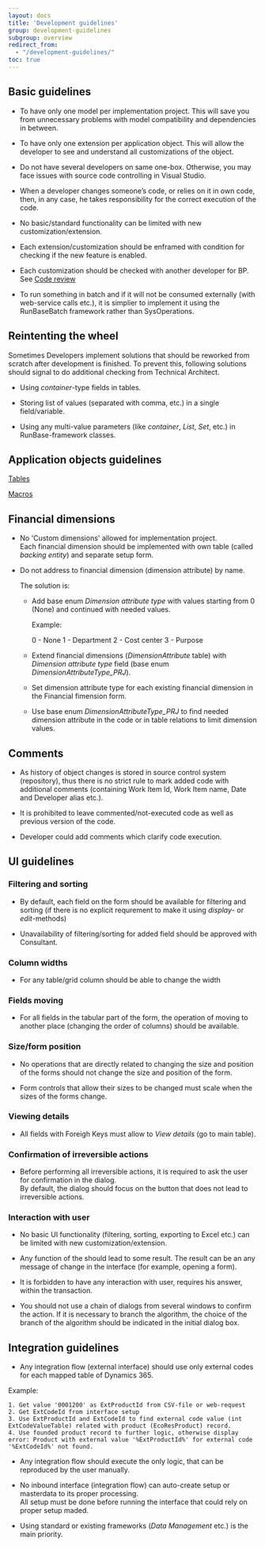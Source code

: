 ```yaml
---
layout: docs
title: 'Development guidelines'
group: development-guidelines
subgroup: overview
redirect_from:
  - "/development-guidelines/"
toc: true
---
```


## Basic guidelines

- To have only one model per implementation project. This will save you from unnecessary problems with model compatibility and dependencies in between.

- To have only one extension per application object. This will allow the developer to see and understand all customizations of the object.

- Do not have several developers on same one-box. Otherwise, you may face issues with source code controlling in Visual Studio.

- When a developer changes someone’s code, or relies on it in own code, then, in any case, he takes responsibility for the correct execution of the code.

- No basic/standard functionality can be limited with new customization/extension.

- Each extension/customization should be enframed with condition for checking if the new feature is enabled.

- Each customization should be checked with another developer for BP. See [Code review](/development-process/code-review/)

- To run something in batch and if it will not be consumed externally (with web-service calls etc.), it is simplier to implement it using the RunBaseBatch framework rather than SysOperations.

## Reintenting the wheel

Sometimes Developers implement solutions that should be reworked from scratch after development is finished. To prevent this, following solutions should signal to do additional checking from Technical Architect.

- Using _container_-type fields in tables.

- Storing list of values (separated with comma, etc.) in a single field/variable.

- Using any multi-value parameters (like _container_, _List_, _Set_, etc.) in RunBase-framework classes.

## Application objects guidelines

[Tables](/development-guidelines/application-objects/tables/)

[Macros](/development-guidelines/application-objects/macros/)

## Financial dimensions

- No 'Custom dimensions' allowed for implementation project.<br/>Each financial dimension should be implemented with own table (called _backing entity_) and separate setup form.

- Do not address to financial dimension (dimension attribute) by name.
  
  The solution is:
  
  - Add base enum _Dimension attribute type_ with values starting from 0 (None) and continued with needed values.
  
    Example:
    
    0 - None
    1 - Department
    2 - Cost center
    3 - Purpose
    
  - Extend financial dimensions (_DimensionAttribute_ table) with _Dimension attribute type_ field (base enum _DimensionAttributeType_PRJ_).
  
  - Set dimension attribute type for each existing financial dimension in the Financial fimension form.
  
  - Use base enum _DimensionAttributeType_PRJ_ to find needed dimension attribute in the code or in table relations to limit dimension values.
  
## Comments

- As history of object changes is stored in source control system (repository), thus there is no strict rule to mark added code with additional comments (containing Work Item Id, Work Item name, Date and Developer alias etc.).

- It is prohibited to leave commented/not-executed code as well as previous version of the code.

- Developer could add comments which clarify code execution.
  
## UI guidelines

### Filtering and sorting

- By default, each field on the form should be available for filtering and sorting (if there is no explicit requrement to make it using _display_- or _edit_-methods)

- Unavailability of filtering/sorting for added field should be approved with Consultant.

### Column widths

- For any table/grid column should be able to change the width

### Fields moving

- For all fields in the tabular part of the form, the operation of moving to another place (changing the order of columns) should be available.

### Size/form position

- No operations that are directly related to changing the size and position of the forms should not change the size and position of the form.

- Form controls that allow their sizes to be changed must scale when the sizes of the forms change.

### Viewing details

- All fields with Foreigh Keys must allow to _View details_ (go to main table).

### Confirmation of irreversible actions

- Before performing all irreversible actions, it is required to ask the user for confirmation in the dialog.<br/>By default, the dialog should focus on the button that does not lead to irreversible actions.

### Interaction with user

- No basic UI functionality (filtering, sorting, exporting to Excel etc.) can be limited with new customization/extension.

- Any function of the should lead to some result. The result can be an any message of change in the interface (for example, opening a form). 

- It is forbidden to have any interaction with user, requires his answer, within the transaction.

- You should not use a chain of dialogs from several windows to confirm the action. If it is necessary to branch the algorithm, the choice of the branch of the algorithm should be indicated in the initial dialog box.


## Integration guidelines

- Any integration flow (external interface) should use only external codes for each mapped table of Dynamics 365.

Example:

```
1. Get value '0001200' as ExtProductId from CSV-file or web-request
2. Get ExtCodeId from interface setup
3. Use ExtProductId and ExtCodeId to find external code value (int ExtCodeValueTable) related with product (EcoResProduct) record.
4. Use founded product record to further logic, otherwise display error: Product with external value '%ExtProductId%' for external code '%ExtCodeId%' not found.
```

- Any integration flow should execute the only logic, that can be reproduced by the user manually.
 
- No inbound interface (integration flow) can auto-create setup or masterdata to its proper processing.<br/>All setup must be done before running the interface that could rely on proper setup maded.

- Using standard or existing frameworks (_Data Management_ etc.) is the main priority.
